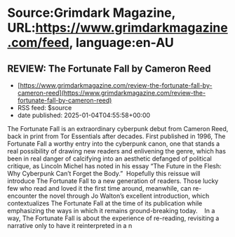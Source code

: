 # Source:Grimdark Magazine, URL:https://www.grimdarkmagazine.com/feed, language:en-AU

## REVIEW: The Fortunate Fall by Cameron Reed
 - [https://www.grimdarkmagazine.com/review-the-fortunate-fall-by-cameron-reed](https://www.grimdarkmagazine.com/review-the-fortunate-fall-by-cameron-reed)
 - RSS feed: $source
 - date published: 2025-01-04T04:55:58+00:00

<p>The Fortunate Fall is an extraordinary cyberpunk debut from Cameron Reed, back in print from Tor Essentials after decades. First published in 1996, The Fortunate Fall a worthy entry into the cyberpunk canon, one that stands a real possibility of drawing new readers and enlivening the genre, which has been in real danger of calcifying into an aesthetic defanged of political critique, as Lincoln Michel has noted in his essay “The Future in the Flesh: Why Cyberpunk Can’t Forget the Body.”  Hopefully this reissue will introduce The Fortunate Fall to a new generation of readers. Those lucky few who read and loved it the first time around, meanwhile, can re-encounter the novel through Jo Walton’s excellent introduction, which contextualizes The Fortunate Fall at the time of its publication while emphasizing the ways in which it remains ground-breaking today.    In a way, The Fortunate Fall is about the experience of re-reading, revisiting a narrative only to have it reinterpreted in a n

